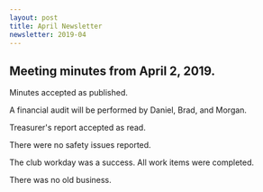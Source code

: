```yaml
---
layout: post
title: April Newsletter
newsletter: 2019-04
---
```

## Meeting minutes from April 2, 2019.

Minutes accepted as published.

A financial audit will be performed by Daniel, Brad, and Morgan.

Treasurer's report accepted as read.

There were no safety issues reported.

The club workday was a success. All work items were completed.

There was no old business.
